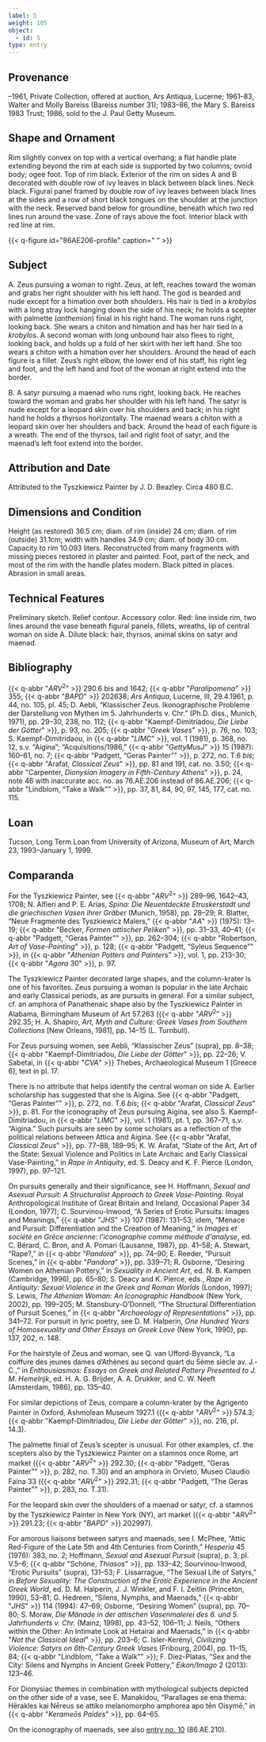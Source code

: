 ```yaml
---
label: 5
weight: 105
object:
  - id: 5
type: entry
---
```

## Provenance

–1961, Private Collection, offered at auction, Ars Antiqua, Lucerne; 1961–83, Walter and Molly Bareiss (Bareiss number 31); 1983–86, the Mary S. Bareiss 1983 Trust; 1986, sold to the J. Paul Getty Museum.

## Shape and Ornament

Rim slightly convex on top with a vertical overhang; a flat handle plate extending beyond the rim at each side is supported by two columns; ovoid body; ogee foot. Top of rim black. Exterior of the rim on sides A and B decorated with double row of ivy leaves in black between black lines. Neck black. Figural panel framed by double row of ivy leaves between black lines at the sides and a row of short black tongues on the shoulder at the junction with the neck. Reserved band below for groundline, beneath which two red lines run around the vase. Zone of rays above the foot. Interior black with red line at rim.

{{< q-figure id="86AE206-profile" caption=" " >}}

## Subject

A. Zeus pursuing a woman to right. Zeus, at left, reaches toward the woman and grabs her right shoulder with his left hand. The god is bearded and nude except for a himation over both shoulders. His hair is tied in a *krobylos* with a long stray lock hanging down the side of his neck; he holds a scepter with palmette (*anthemion*) finial in his right hand. The woman runs right, looking back. She wears a chiton and himation and has her hair tied in a *krobylos*. A second woman with long unbound hair also flees to right, looking back, and holds up a fold of her skirt with her left hand. She too wears a chiton with a himation over her shoulders. Around the head of each figure is a fillet. Zeus’s right elbow, the lower end of his staff, his right leg and foot, and the left hand and foot of the woman at right extend into the border.

B. A satyr pursuing a maenad who runs right, looking back. He reaches toward the woman and grabs her shoulder with his left hand. The satyr is nude except for a leopard skin over his shoulders and back; in his right hand he holds a thyrsos horizontally. The maenad wears a chiton with a leopard skin over her shoulders and back. Around the head of each figure is a wreath. The end of the thyrsos, tail and right foot of satyr, and the maenad’s left foot extend into the border.

## Attribution and Date

Attributed to the Tyszkiewicz Painter by J. D. Beazley. Circa 480 B.C.

## Dimensions and Condition

Height (as restored) 36.5 cm; diam. of rim (inside) 24 cm; diam. of rim (outside) 31.1cm; width with handles 34.9 cm; diam. of body 30 cm. Capacity to rim 10.093 liters. Reconstructed from many fragments with missing pieces restored in plaster and painted. Foot, part of the neck, and most of the rim with the handle plates modern. Black pitted in places. Abrasion in small areas.

## Technical Features

Preliminary sketch. Relief contour. Accessory color. Red: line inside rim, two lines around the vase beneath figural panels, fillets, wreaths, lip of central woman on side A. Dilute black: hair, thyrsos, animal skins on satyr and maenad.

## Bibliography

{{< q-abbr "*ARV*<sup>2</sup>" >}} 290.6 bis and 1642; {{< q-abbr "*Paralipomena*" >}} 355; {{< q-abbr "*BAPD*" >}} 202638; *Ars Antiqua*, Lucerne, III, 29.4.1961, p. 44, no. 105, pl. 45; D. Aebli, “Klassischer Zeus. Ikonographische Probleme der Darstellung von Mythen im 5. Jahrhunderts v. Chr.” (Ph.D. diss., Munich, 1971), pp. 29–30, 238, no. 112; {{< q-abbr "Kaempf-Dimitriadou, *Die Liebe der Götter*" >}}, p. 93, no. 205; {{< q-abbr "*Greek Vases*" >}}, p. 76, no. 103; S. Kaempf-Dimitridaou, in {{< q-abbr "*LIMC*" >}}, vol. 1 (1981), p. 368, no. 12, s.v. “Aigina”; “Acquisitions/1986,” {{< q-abbr "*GettyMusJ*" >}} 15 (1987): 160–61, no. 7; {{< q-abbr "Padgett, “Geras Painter”" >}}, p. 272, no. T.6 *bis*; {{< q-abbr "Arafat, *Classical Zeus*" >}}, pp. 81 and 191, cat. no. 3.50; {{< q-abbr "Carpenter, *Dionysian Imagery in Fifth-Century Athens*" >}}, p. 24, note 46 with inaccurate acc. no. as 76.AE.206 instead of 86.AE.206; {{< q-abbr "Lindblom, “Take a Walk”" >}}, pp. 37, 81, 84, 90, 97, 145, 177, cat. no. 115.

## Loan

Tucson, Long Term Loan from University of Arizona, Museum of Art, March 23, 1993–January 1, 1999.

## Comparanda

For the Tyszkiewicz Painter, see {{< q-abbr "*ARV*<sup>2</sup>" >}} 289–96, 1642–43, 1708; N. Alfieri and P. E. Arias, *Spina: Die Neuentdeckte Etruskerstadt und die griechischen Vasen ihrer Gräber* (Munich, 1958), pp. 28–29; R. Blatter, “Neue Fragmente des Tyszkiewicz Malers,” {{< q-abbr "*AA*" >}} (1975): 13–19; {{< q-abbr "Becker, *Formen attischer Peliken*" >}}, pp. 31–33, 40–41; {{< q-abbr "Padgett, “Geras Painter”" >}}, pp. 262–304; {{< q-abbr "Robertson, *Art of Vase-Painting*" >}}, p. 128; {{< q-abbr "Padgett, “Syleus Sequence”" >}}, in {{< q-abbr "*Athenian Potters and Painters*" >}}, vol. 1, pp. 213–30; {{< q-abbr "*Agora* 30" >}}, p. 97.

The Tyszkiewicz Painter decorated large shapes, and the column-krater is one of his favorites. Zeus pursuing a woman is popular in the late Archaic and early Classical periods, as are pursuits in general. For a similar subject, cf. an amphora of Panathenaic shape also by the Tyszkiewicz Painter in Alabama, Birmingham Museum of Art 57.263 ({{< q-abbr "*ARV*<sup>2</sup>" >}} 292.35; H. A. Shapiro, *Art, Myth and Culture: Greek Vases from Southern Collections* [New Orleans, 1981], pp. 14–15 (L. Turnbull).

For Zeus pursuing women, see Aebli, “Klassischer Zeus” (supra), pp. 8–38; {{< q-abbr "Kaempf-Dimitriadou, *Die Liebe der Götter*" >}}, pp. 22–26; V. Sabetai, in {{< q-abbr "*CVA*" >}} Thebes, Archaeological Museum 1 [Greece 6], text in pl. 17.

There is no attribute that helps identify the central woman on side A. Earlier scholarship has suggested that she is Aigina. See {{< q-abbr "Padgett, “Geras Painter”" >}}, p. 272, no. T.6 *bis*; {{< q-abbr "Arafat, *Classical Zeus*" >}}, p. 81. For the iconography of Zeus pursuing Aigina, see also S. Kaempf-Dimitriadou, in {{< q-abbr "*LIMC*" >}}, vol. 1 (1981), pt. 1, pp. 367–71, s.v. “Aigina.” Such pursuits are seen by some scholars as a reflection of the political relations between Attica and Aigina. See {{< q-abbr "Arafat, *Classical Zeus*" >}}, pp. 77–88, 189–95; K. W. Arafat, “State of the Art, Art of the State: Sexual Violence and Politics in Late Archaic and Early Classical Vase-Painting,” in *Rape in Antiquity*, ed. S. Deacy and K. F. Pierce (London, 1997), pp. 97–121.

On pursuits generally and their significance, see H. Hoffmann, *Sexual and Asexual Pursuit: A Structuralist Approach to Greek Vase-Painting*. Royal Anthropological Institute of Great Britain and Ireland, Occasional Paper 34 (London, 1977); C. Sourvinou-Inwood, “A Series of Erotic Pursuits: Images and Meanings,” {{< q-abbr "*JHS*" >}} 107 (1987): 131–53; idem, “Menace and Pursuit: Differentiation and the Creation of Meaning,” in *Images et société en Grèce ancienne: l'iconographie comme méthode d'analyse*, ed. C. Bérard, C. Bron, and A. Pomari (Lausanne, 1987), pp. 41–58; A. Stewart, “Rape?,” in {{< q-abbr "*Pandora*" >}}, pp. 74–90; E. Reeder, “Pursuit Scenes,” in {{< q-abbr "*Pandora*" >}}, pp. 339–71; R. Osborne, “Desiring Women on Athenian Pottery,” in *Sexuality in Ancient Art*, ed. N. B. Kampen (Cambridge, 1996), pp. 65–80; S. Deacy and K. Pierce, eds., *Rape in Antiquity: Sexual Violence in the Greek and Roman Worlds* (London, 1997); S. Lewis, *The Athenian Woman: An Iconographic Handbook* (New York, 2002), pp. 199–205; M. Stansbury-O’Donnell, “The Structural Differentiation of Pursuit Scenes,” in {{< q-abbr "*Archaeology of Representations*" >}}, pp. 341–72. For pursuit in lyric poetry, see D. M. Halperin, *One Hundred Years of Homosexuality and Other Essays on Greek Love* (New York, 1990), pp. 137, 202, n. 148.

For the hairstyle of Zeus and woman, see Q. van Ufford-Byvanck, “La coiffure des jeunes dames d’Athènes au second quart du 5ème siècle av. J.-C.,” in *Enthousiasmos: Essays on Greek and Related Pottery Presented to J. M. Hemelrijk*, ed. H. A. G. Brijder, A. A. Drukker, and C. W. Neeft (Amsterdam, 1986), pp. 135–40.

For similar depictions of Zeus, compare a column-krater by the Agrigento Painter in Oxford, Ashmolean Museum 1927.1 ({{< q-abbr "*ARV*<sup>2</sup>" >}} 574.3; {{< q-abbr "Kaempf-Dimitriadou, *Die Liebe der Götter*" >}}, no. 216, pl. 14.3).

The palmette finial of Zeus’s scepter is unusual. For other examples, cf. the scepters also by the Tyszkiewicz Painter on a stamnos once Rome, art market ({{< q-abbr "*ARV*<sup>2</sup>" >}} 292.30; {{< q-abbr "Padgett, “Geras Painter”" >}}, p. 282, no. T.30) and an amphora in Orvieto, Museo Claudio Faina 33 ({{< q-abbr "*ARV*<sup>2</sup>" >}} 292.31; {{< q-abbr "Padgett, “The Geras Painter”" >}}, p. 283, no. T.31).

For the leopard skin over the shoulders of a maenad or satyr, cf. a stamnos by the Tyszkiewicz Painter in New York (NY), art market ({{< q-abbr "*ARV*<sup>2</sup>" >}} 291.23; {{< q-abbr "*BAPD*" >}} 202997).

For amorous liaisons between satyrs and maenads, see I. McPhee, “Attic Red-Figure of the Late 5th and 4th Centuries from Corinth,” *Hesperia* 45 (1976): 383, no. 2; Hoffmann, *Sexual and Asexual Pursuit* (supra), p. 3, pl. V.5–6; {{< q-abbr "Schöne, *Thiasos*" >}}, pp. 133–42; Sourvinou-Inwood, “Erotic Pursuits” (supra), 131–53; F. Lissarrague, “The Sexual Life of Satyrs,” in *Before Sexuality: The Construction of the Erotic Experience in the Ancient Greek World*, ed. D. M. Halperin, J. J. Winkler, and F. I. Zeitlin (Princeton, 1990), 53–81; G. Hedreen, “Silens, Nymphs, and Maenads,” {{< q-abbr "*JHS*" >}} 114 (1994): 47–69; Osborne, “Desiring Women” (supra), pp. 70–80; S. Moraw, *Die Mänade in der attischen Vasenmalerei des 6. und 5. Jahrhunderts v. Chr.* (Mainz, 1998), pp. 43–52, 106–11; J. Neils, “Others within the Other: An Intimate Look at Hetairai and Maenads,” in {{< q-abbr "*Not the Classical Ideal*" >}}, pp. 203–6; C. Isler-Kerényi, *Civilizing Violence: Satyrs on 6th-Century Greek Vases* (Fribourg, 2004), pp. 11–15, 84; {{< q-abbr "Lindblom, “Take a Walk”" >}}; F. Díez-Platas, “Sex and the City: Silens and Nymphs in Ancient Greek Pottery,” *Eikon/Imago* 2 (2013): 123–46.

For Dionysiac themes in combination with mythological subjects depicted on the other side of a vase, see E. Manakidou, “Parallages se ena thema: Hērakles kai Nēreus se attiko melanomorpho amphorea apo tēn Oisymē,” in {{< q-abbr "*Kerameōs Paides*" >}}, pp. 64–65.

On the iconography of maenads, see also [entry no. 10](/catalogue/10/) (86.AE.210).
